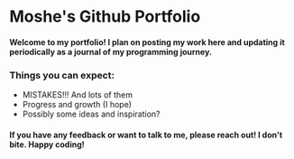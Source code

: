 Moshe's Github Portfolio
========================
#### Welcome to my portfolio! I plan on posting my work here and updating it periodically as a journal of my programming journey.

### Things you can expect:


* MISTAKES!!! And lots of them
* Progress and growth (I hope)
* Possibly some ideas and inspiration?

#### If you have any feedback or want to talk to me, please reach out! I don't bite. Happy coding!